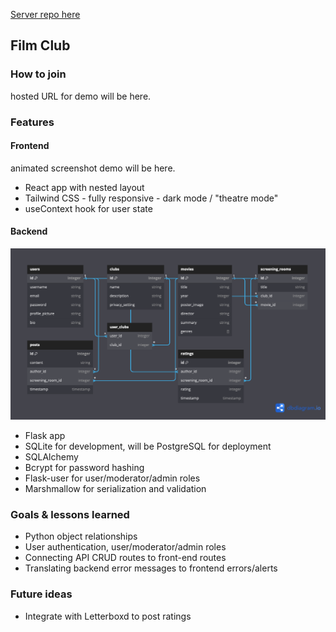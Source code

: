 [Server repo here](https://github.com/eburdekin/film-club-server)

## Film Club

### How to join

hosted URL for demo will be here.

### Features

#### Frontend

animated screenshot demo will be here.

- React app with nested layout
- Tailwind CSS - fully responsive - dark mode / "theatre mode"
- useContext hook for user state

#### Backend

![dbdiagram](/public/dbdiagram.png)

- Flask app
- SQLite for development, will be PostgreSQL for deployment
- SQLAlchemy
- Bcrypt for password hashing
- Flask-user for user/moderator/admin roles
- Marshmallow for serialization and validation

### Goals & lessons learned

- Python object relationships
- User authentication, user/moderator/admin roles
- Connecting API CRUD routes to front-end routes
- Translating backend error messages to frontend errors/alerts

### Future ideas

- Integrate with Letterboxd to post ratings
